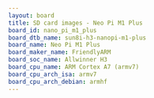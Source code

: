 ```yaml
---
layout: board
title: SD card images - Neo Pi M1 Plus
board_id: nano_pi_m1_plus
board_dtb_name: sun8i-h3-nanopi-m1-plus
board_name: Neo Pi M1 Plus
board_maker_name: FriendlyARM
board_soc_name: Allwinner H3
board_cpu_name: ARM Cortex A7 (armv7)
board_cpu_arch_isa: armv7
board_cpu_arch_debian: armhf
---
```

